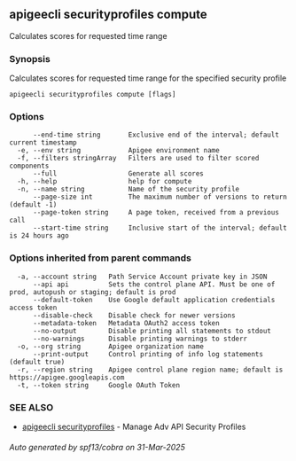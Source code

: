 ## apigeecli securityprofiles compute

Calculates scores for requested time range

### Synopsis

Calculates scores for requested time range for the specified security profile

```
apigeecli securityprofiles compute [flags]
```

### Options

```
      --end-time string       Exclusive end of the interval; default current timestamp
  -e, --env string            Apigee environment name
  -f, --filters stringArray   Filters are used to filter scored components
      --full                  Generate all scores
  -h, --help                  help for compute
  -n, --name string           Name of the security profile
      --page-size int         The maximum number of versions to return (default -1)
      --page-token string     A page token, received from a previous call
      --start-time string     Inclusive start of the interval; default is 24 hours ago
```

### Options inherited from parent commands

```
  -a, --account string   Path Service Account private key in JSON
      --api api          Sets the control plane API. Must be one of prod, autopush or staging; default is prod
      --default-token    Use Google default application credentials access token
      --disable-check    Disable check for newer versions
      --metadata-token   Metadata OAuth2 access token
      --no-output        Disable printing all statements to stdout
      --no-warnings      Disable printing warnings to stderr
  -o, --org string       Apigee organization name
      --print-output     Control printing of info log statements (default true)
  -r, --region string    Apigee control plane region name; default is https://apigee.googleapis.com
  -t, --token string     Google OAuth Token
```

### SEE ALSO

* [apigeecli securityprofiles](apigeecli_securityprofiles.md)	 - Manage Adv API Security Profiles

###### Auto generated by spf13/cobra on 31-Mar-2025

